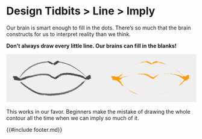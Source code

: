 # Design Tidbits > Line > Imply

Our brain is smart enough to fill in the dots. There’s so much that the brain constructs for us to interpret reality than we think.

**Don’t always draw every little line. Our brains can fill in the blanks!**

<img style="width: 40rem" src="./assets/images/04-01-04-lips.png">

This works in our favor. Beginners make the mistake of drawing the whole contour all the time when we can imply so much of it.

{{#include footer.md}}


